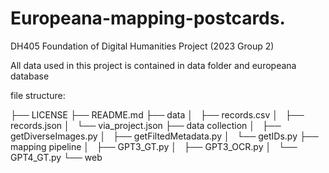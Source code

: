 # Europeana-mapping-postcards.

DH405 Foundation of Digital Humanities Project (2023 Group 2)

All data used in this project is contained in data folder and europeana database

file structure:

├── LICENSE
├── README.md
├── data
│   ├── records.csv
│   ├── records.json
│   └── via_project.json
├── data collection
│   ├── getDiverseImages.py
│   ├── getFiltedMetadata.py
│   └── getIDs.py
├── mapping pipeline
│   ├── GPT3_GT.py
│   ├── GPT3_OCR.py
│   └── GPT4_GT.py
└── web
